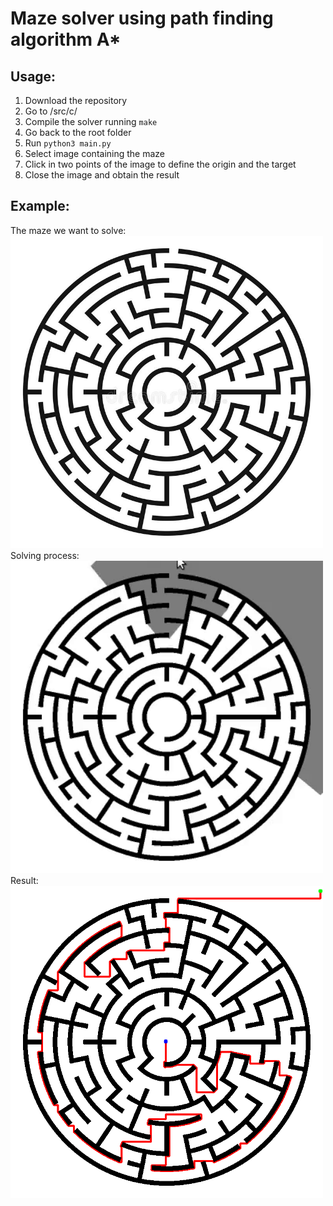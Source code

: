 # Maze solver using path finding algorithm A*

## Usage:
1. Download the repository
2. Go to /src/c/
3. Compile the solver running ```make```
4. Go back to the root folder
5. Run ```python3 main.py```
6. Select image containing the maze
7. Click in two points of the image to define the origin and the target
8. Close the image and obtain the result

## Example:<br/>
The maze we want to solve:<br/>
<img src='docs/maze.jpg' width='500'>
Solving process:<br/>
<img src='docs/process.gif' width='500'>
Result:<br/>
<img src='docs/result.png' width='500'>
